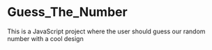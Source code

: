 # Guess_The_Number
This is a JavaScript project where the user should guess our random number with a cool design
